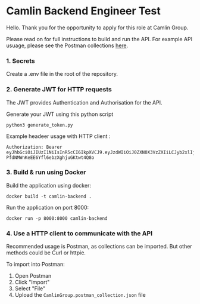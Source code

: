 # Camlin Backend Engineer Test

Hello. Thank you for the opportunity to apply for this role at Camlin Group.




Please read on for full instructions to build and run the API. For example API usuage, please see the Postman collections [here](.postman/CamlinGroup.postman_collection.json).


### 1. Secrets

Create a .env file in the root of the repository. 


### 2. Generate JWT for HTTP requests

The JWT provides Authentication and Authorisation for the API.

Generate your JWT using this python script
```
python3 generate_token.py
```

Example headeer usage with HTTP client :

```
Authorization: Bearer eyJhbGciOiJIUzI1NiIsInR5cCI6IkpXVCJ9.eyJzdWIiOiJ0ZXN0X3VzZXIiLCJyb2xlIjoiYWRtaW4iLCJleHAiOjE3NTA1MjI2OTh9.DODmqJ5o3-PfdNMWnKeEE6Yfl6ebzXghjuGKtwt4Q8o
```


### 3. Build & run using Docker

Build the application using docker:
```
docker build -t camlin-backend .
```


Run the application on port 8000:
```
docker run -p 8000:8000 camlin-backend
```



### 4. Use a HTTP client to communicate with the API

Recommended usage is Postman, as collections can be imported. But other methods could be Curl or httpie.

To import into Postman:
1. Open Postman
2. Click "Import"
3. Select "File"
4. Upload the `CamlinGroup.postman_collection.json` file


